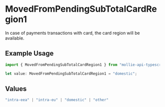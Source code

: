 # MovedFromPendingSubTotalCardRegion1

In case of payments transactions with card, the card region will be available.

## Example Usage

```typescript
import { MovedFromPendingSubTotalCardRegion1 } from "mollie-api-typescript/models/operations";

let value: MovedFromPendingSubTotalCardRegion1 = "domestic";
```

## Values

```typescript
"intra-eea" | "intra-eu" | "domestic" | "other"
```